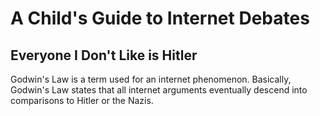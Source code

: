 # A Child's Guide to Internet Debates
## Everyone I Don't Like is Hitler
Godwin's Law is a term used for an internet phenomenon. Basically, Godwin's Law states that all internet arguments eventually descend into comparisons to Hitler or the Nazis.
